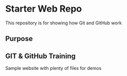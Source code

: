 # Starter Web Repo

This repository is for showing how Git and GitHub work

## Purpose
## GIT & GitHub Training
Sample website with plenty of files for demos